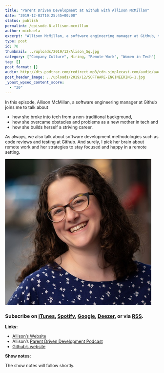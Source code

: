 ```yaml
---
title: "Parent Driven Development at Github with Allison McMillan"
date: "2019-12-03T10:25:45+00:00"
status: publish
permalink: /episode-8-allison-mcmillan
author: michaela
excerpt: "Allison McMillan, a software engineering manager at Github, tells us broke into tech and overcame problems as a working mother."
type: post
id: 70
thumbnail: ../uploads/2019/12/Alison_Sq.jpg
category: ["Company Culture", Hiring, "Remote Work", "Women in Tech"]
tag: []
post_format: []
audio: http://dts.podtrac.com/redirect.mp3/cdn.simplecast.com/audio/aaca90/aaca909a-e34f-49ae-a86f-f59e4fa807f0/1aa1f746-4254-4211-9875-5b78ec277f40/allison-mcmilan-episode-8-ready_tc.mp3
post_header_image: ../uploads/2019/12/SOFTWARE-ENGINEERING-1.jpg
_yoast_wpseo_content_score:
  - "30"
---
```


In this episode, Allison McMillan, a software engineering manager at Github joins me to talk about

- how she broke into tech from a non-traditional background,
- how she overcame obstacles and problems as a new mother in tech and
- how she builds herself a striving career.

As always, we also talk about software development methodologies such as code reviews and testing at Github. And surely, I pick her brain about remote work and her strategies to stay focused and happy in a remote setting.

![](../uploads/2019/12/Alison_Sq.jpg)

### Subscribe on [iTunes](https://podcasts.apple.com/at/podcast/software-engineering-unlocked/id1477527378?l=en), [Spotify](https://open.spotify.com/show/2wz1OneBIDXpbBYeuyIsJL?si=2I0R0HuaTLK6RT0f7lDIFg), [Google](https://www.google.com/podcasts?feed=aHR0cHM6Ly9mZWVkcy5zaW1wbGVjYXN0LmNvbS9LMV9tdjBDSg%3D%3D), [Deezer](https://www.deezer.com/show/465682), or via [RSS](https://www.software-engineering-unlocked.com/subscribe/).

**Links:**

- [Allison’s Website](http://daydreamsinruby.com/)
- Allison’s [Parent Driven Development Podcast](https://www.parentdrivendevelopment.com/)
- [Github’s website](https://github.com/)

**Show notes:**

The show notes will follow shortly.
